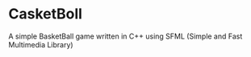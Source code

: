 # CasketBoll
A simple BasketBall game written in C++ using SFML (Simple and Fast Multimedia Library)

